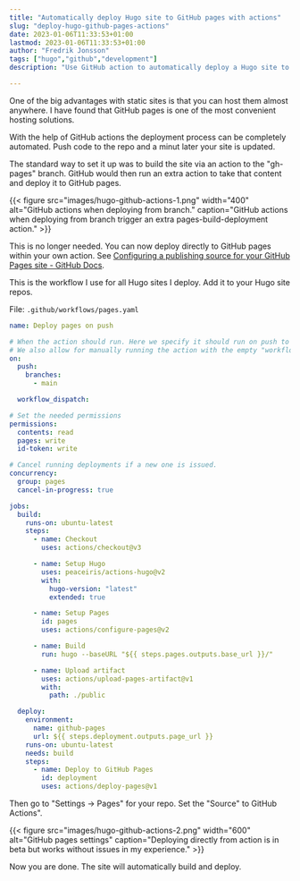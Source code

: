 ```yaml
---
title: "Automatically deploy Hugo site to GitHub pages with actions"
slug: "deploy-hugo-github-pages-actions"
date: 2023-01-06T11:33:53+01:00
lastmod: 2023-01-06T11:33:53+01:00
author: "Fredrik Jonsson"
tags: ["hugo","github","development"]
description: "Use GitHub action to automatically deploy a Hugo site to GitHub pages."

---
```


One of the big advantages with static sites is that you can host them almost anywhere. I have found that GitHub pages is one of the most convenient hosting solutions.

With the help of GitHub actions the deployment process can be completely automated. Push code to the repo and a minut later your site is updated.

The standard way to set it up was to build the site via an action to the "gh-pages" branch. GitHub would then run an extra action to take that content and deploy it to GitHub pages.

{{< figure src="images/hugo-github-actions-1.png" width="400" alt="GitHub actions when deploying from branch." caption="GitHub actions when deploying from branch trigger an extra pages-build-deployment action." >}}

This is no longer needed. You can now deploy directly to GitHub pages within your own action. See [Configuring a publishing source for your GitHub Pages site - GitHub Docs](https://docs.github.com/en/pages/getting-started-with-github-pages/configuring-a-publishing-source-for-your-github-pages-site#publishing-with-a-custom-github-actions-workflow).

This is the workflow I use for all Hugo sites I deploy. Add it to your Hugo site repos.

File: `.github/workflows/pages.yaml`

~~~~ yaml
name: Deploy pages on push

# When the action should run. Here we specify it should run on push to main branch.
# We also allow for manually running the action with the empty "workflow_dispatch".
on:
  push:
    branches:
      - main

  workflow_dispatch:

# Set the needed permissions
permissions:
  contents: read
  pages: write
  id-token: write

# Cancel running deployments if a new one is issued.
concurrency:
  group: pages
  cancel-in-progress: true

jobs:
  build:
    runs-on: ubuntu-latest
    steps:
      - name: Checkout
        uses: actions/checkout@v3

      - name: Setup Hugo
        uses: peaceiris/actions-hugo@v2
        with:
          hugo-version: "latest"
          extended: true

      - name: Setup Pages
        id: pages
        uses: actions/configure-pages@v2

      - name: Build
        run: hugo --baseURL "${{ steps.pages.outputs.base_url }}/"

      - name: Upload artifact
        uses: actions/upload-pages-artifact@v1
        with:
          path: ./public

  deploy:
    environment:
      name: github-pages
      url: ${{ steps.deployment.outputs.page_url }}
    runs-on: ubuntu-latest
    needs: build
    steps:
      - name: Deploy to GitHub Pages
        id: deployment
        uses: actions/deploy-pages@v1
~~~~

Then go to "Settings -> Pages" for your repo. Set the "Source" to GitHub Actions".

{{< figure src="images/hugo-github-actions-2.png" width="600" alt="GitHub pages settings" caption="Deploying directly from action is in beta but works without issues in my experience." >}}

Now you are done. The site will automatically build and deploy.
